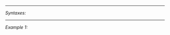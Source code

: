 


---
*Syntaxes:*

<!-- [] call `BIN_fnc_matrixMultiply` -->

---
*Example 1:*

<!-- 
```sqf
[] call BIN_fnc_matrixMultiply;
``` -->